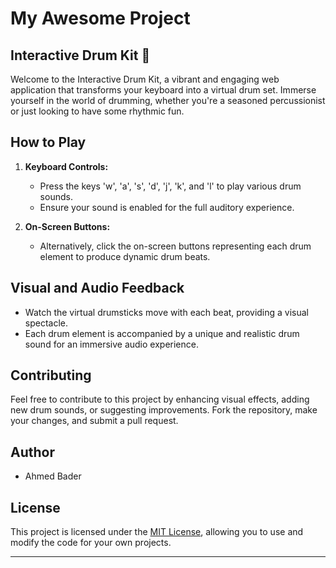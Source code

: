 # My Awesome Project

<!-- Your existing content -->

## Interactive Drum Kit 🥁

Welcome to the Interactive Drum Kit, a vibrant and engaging web application that transforms your keyboard into a virtual drum set. Immerse yourself in the world of drumming, whether you're a seasoned percussionist or just looking to have some rhythmic fun.

<!-- ... (other sections) ... -->

## How to Play

1. **Keyboard Controls:**

   - Press the keys 'w', 'a', 's', 'd', 'j', 'k', and 'l' to play various drum sounds.
   - Ensure your sound is enabled for the full auditory experience.

2. **On-Screen Buttons:**
   - Alternatively, click the on-screen buttons representing each drum element to produce dynamic drum beats.

<!-- ... (other sections) ... -->

## Visual and Audio Feedback

- Watch the virtual drumsticks move with each beat, providing a visual spectacle.
- Each drum element is accompanied by a unique and realistic drum sound for an immersive audio experience.

<!-- ... (other sections) ... -->

## Contributing

Feel free to contribute to this project by enhancing visual effects, adding new drum sounds, or suggesting improvements. Fork the repository, make your changes, and submit a pull request.

## Author

- Ahmed Bader

## License

This project is licensed under the [MIT License](LICENSE), allowing you to use and modify the code for your own projects.

---
